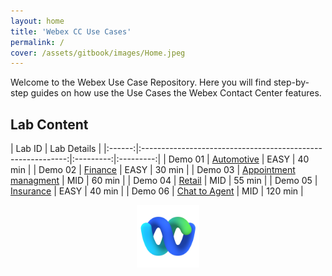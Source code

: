 ```yaml
---
layout: home
title: 'Webex CC Use Cases'
permalink: /
cover: /assets/gitbook/images/Home.jpeg
---
```



Welcome to the Webex Use Case Repository. Here you will find step-by-step guides on how use the Use Cases the Webex Contact Center features.


## Lab Content

| Lab ID |                         Lab Details                         |
|:------:|:-----------------------------------------------------------:|:---------:|:---------:|
| Demo 01  |                     [Automotive](/pages/Provisioning/) |   EASY    |  40 min   |
| Demo 02  |                   [Finance](/pages/CH/)                |   EASY    |  30 min   |
| Demo 03  |                  [Appointment managment](/pages/IVR/)       |    MID    |  60 min   |
| Demo 04  |               [Retail](/pages/Agent/)                       |   MID    |  55 min   |
|  Demo 05  |          [Insurance](/pages/Supervisor/)           |   EASY    |  40 min   |
|  Demo 06  |           [Chat to Agent](/pages/Analyzer/)            |    MID    |  120 min   |




<center><img src="/assets/gitbook/images/webex.png" width="100"></center>

